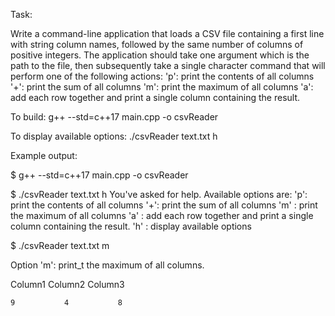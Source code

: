 Task:

Write a command-line application that loads a CSV file containing a first line with string column names, followed by the same number of
columns of positive integers. The application should take one argument which is the path to the file, then subsequently take a single character command that will perform one of the
following actions:
'p': print the contents of all columns
'+': print the sum of all columns
'm': print the maximum of all columns
'a': add each row together and print a single column containing the result.

To build:
g++ --std=c++17 main.cpp -o csvReader

To display available options:
./csvReader text.txt h


Example output:

$ g++ --std=c++17 main.cpp -o csvReader

$ ./csvReader text.txt h
You've asked for help. Available options are:
'p': print the contents of all columns
'+': print the sum of all columns
'm' : print the maximum of all columns
'a' : add each row together and print a single column containing the result.
'h' : display available options

$ ./csvReader text.txt m

Option 'm': print_t the maximum of all columns.

Column1      Column2      Column3

    9           4           8
